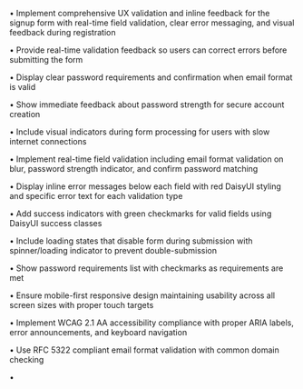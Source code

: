 • Implement comprehensive UX validation and inline feedback for the signup form with real-time field validation, clear error messaging, and visual feedback during registration

• Provide real-time validation feedback so users can correct errors before submitting the form

• Display clear password requirements and confirmation when email format is valid

• Show immediate feedback about password strength for secure account creation

• Include visual indicators during form processing for users with slow internet connections

• Implement real-time field validation including email format validation on blur, password strength indicator, and confirm password matching

• Display inline error messages below each field with red DaisyUI styling and specific error text for each validation type

• Add success indicators with green checkmarks for valid fields using DaisyUI success classes

• Include loading states that disable form during submission with spinner/loading indicator to prevent double-submission

• Show password requirements list with checkmarks as requirements are met

• Ensure mobile-first responsive design maintaining usability across all screen sizes with proper touch targets

• Implement WCAG 2.1 AA accessibility compliance with proper ARIA labels, error announcements, and keyboard navigation

• Use RFC 5322 compliant email format validation with common domain checking

•